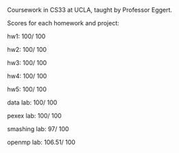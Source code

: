 Coursework in CS33 at UCLA, taught by Professor Eggert.

Scores for each homework and project:

hw1: 100/ 100

hw2: 100/ 100

hw3: 100/ 100

hw4: 100/ 100

hw5: 100/ 100


data lab: 100/ 100

pexex lab: 100/ 100

smashing lab: 97/ 100

openmp lab: 106.51/ 100

